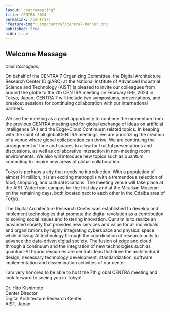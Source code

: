 ```yaml
---
layout: centrameeting7
title: CENTRA 2024
permalink: /centra7/
"feature-img": img/centra7/centra7-banner.png
published: true
hide: true
---
```


## Welcome Message

<p style="font-style:italic; font-size:small">
Dear Colleagues,

On behalf of the CENTRA 7 Organizing Committee, the Digital Architecture Research Center (DigiARC) at the National Institute of Advanced Industrial Science and Technology (AIST) is pleased to invite our colleagues from around the globe to the 7th CENTRA meeting on February 6-9, 2024 in Tokyo, Japan. CENTRA 7 will include two symposiums, presentations, and breakout sessions for continuing collaboration with our international partners.

We see the meeting as a great opportunity to continue the momentum from the previous CENTRA meeting and for global exchange of ideas on artificial intelligence (AI) and the Edge-Cloud Continuum related topics. In keeping with the spirit of all globalCENTRA meetings, we are prioritizing the creation of a venue where global collaboration can thrive. We are continuing the arrangement of time and spaces to allow for fruitful presentations and discussions, as well as collaborative interaction in non-meeting room environments. We also will introduce new topics such as quantum computing to inspire new areas of global collaboration.

Tokyo is perhaps a city that needs no introduction. With a population of almost 14 million, it is an exciting metropolis with a tremendous selection of food, shopping, and cultural locations. The meeting venue will take place at the AIST Waterfront campus for the first day and at the Miraikan Museum on the remaining days, both located next to each other in the Odaiba area of Tokyo.

The Digital Architecture Research Center was established to develop and implement technologies that promote the digital revolution as a contribution to solving social issues and fostering innovation. Our aim is to realize an advanced society that provides new services and value for all individuals and organizations by highly integrating cyberspace and physical space while utilizing AI technology through the coordination of research units to advance the data-driven digital society. The fusion of edge and cloud through a continuum and the integration of new technologies such as quantum-AI hybrid resources are central ideas that drive the architectural design, necessary technology development, standardization, software implementation and dissemination activities of our center.

I am very honored to be able to host the 7th global CENTRA meeting and look forward to seeing you in Tokyo!

Dr. Hiro Kishimoto<br />
Center Director<br />
Digital Architecture Research Center<br />
AIST, Japan<br />
</p>

<!--- COMMENTED OUT
<p>
<img src="/img/centra6/Plale.png" style="width:150px;" align="right"/>
</p>
<p style="font-style:italic; font-size:small">
Dear Colleagues,  <br /><br />

On behalf of the CENTRA 6 Organizing Committee, welcome to CENTRA 6: AI in the Edge-Cloud-HPC Continuum! <br /><br />
 
The Pervasive Technology Institute (PTI) at Indiana University (IU) is delighted to invite you, our colleagues from around the globe, to the 6th CENTRA meeting, to be held September 12-15, 2023, at the Indiana University Indianapolis campus (IUPUI). CENTRA 6 will include a 1-day workshop, <a href="https://www.globalcentra.org/centra6/workshop.html">Globally Situated Perspectives on AI in the Edge-Cloud-HPC Continuum</a>, for talks on early research. <br /><br />

We see the meeting as a timely opportunity for global exchange of ideas on artificial intelligence (AI) and the Edge-Cloud-HPC Continuum. As with all globalCENTRA meetings, creating a venue where global collaboration can thrive is a priority. We are thus arranging the time and spaces to allow for fruitful presentations and discussions, as well as collaborative interaction in non-meeting room settings. As AI isn’t just a technical problem, we will foster discussions that cross the social-technical threshold as well. <br /><br />

Indiana is affectionately known as the Hoosier State, those of us who have resided in the state long enough know well enough to identify ourselves as “hoosiers” (origination unknown). Indianapolis is the capital of Indiana, and the IU Indianapolis campus, where we’ll be meeting, sits on the winding White River. With its path system, the White River is an attraction for morning walks. The meeting venue on campus is a close walk to two showcase museums, The Eiteljorg Museum and the Indiana State Museum. <br /><br />

Indiana University has substantial research and innovation in international and national networking, informatics and computing, and big data. It is home to one of the fastest university-owned supercomputers in the world, a world class global network operations center (GNOC), the Jetstream2 community cloud for science research, and a new Luddy Artificial Intelligence Institute. <br /><br />

I am genuinely ecstatic to be able to host the 6th global CENTRA meeting, and the first fully in-person meeting since pre-COVID. We look forward to seeing you at CENTRA 6! <br /><br />

Professor Beth Plale,<br />
Executive Director, Pervasive Technology Institute<br />
Michael A and Laurie Burns McRobbie Bicentennial Professor of Computer Engineering, Luddy School of Informatics, Computing, and Engineering<br />
Director, Data to Insight Center<br />
Indiana University
</p>
---> 



